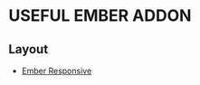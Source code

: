 # USEFUL EMBER ADDON
## Layout
* [Ember Responsive](https://freshbooks.github.io/ember-responsive/)
